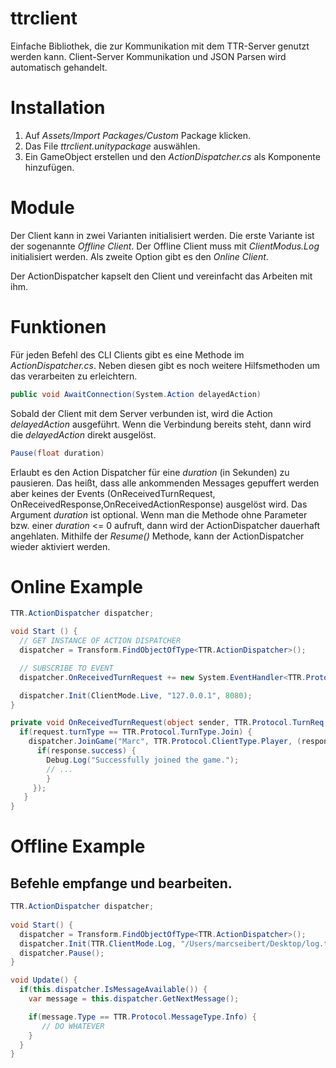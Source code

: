 # ttrclient
Einfache Bibliothek, die zur Kommunikation mit dem TTR-Server genutzt werden kann. Client-Server Kommunikation und JSON Parsen 
wird automatisch gehandelt.

# Installation

1. Auf *Assets/Import Packages/Custom* Package klicken.
2. Das File *ttrclient.unitypackage* auswählen.
3. Ein GameObject erstellen und den *ActionDispatcher.cs* als Komponente hinzufügen.

# Module
Der Client kann in zwei Varianten initialisiert werden. Die erste Variante ist der sogenannte *Offline Client*. Der Offline Client muss mit *ClientModus.Log* initialisiert werden. Als zweite Option gibt es den *Online Client*.

Der ActionDispatcher kapselt den Client und vereinfacht das Arbeiten mit ihm.

# Funktionen
Für jeden Befehl des CLI Clients gibt es eine Methode im *ActionDispatcher.cs*. Neben diesen gibt es noch weitere Hilfsmethoden um das verarbeiten zu erleichtern.

```csharp
public void AwaitConnection(System.Action delayedAction)
```
Sobald der Client mit dem Server verbunden ist, wird die Action *delayedAction* ausgeführt. Wenn die Verbindung bereits steht, dann wird die *delayedAction* direkt ausgelöst.

```csharp
Pause(float duration)
```
Erlaubt es den Action Dispatcher für eine *duration* (in Sekunden) zu pausieren. Das heißt, dass alle ankommenden Messages gepuffert werden aber keines der Events (OnReceivedTurnRequest, OnReceivedResponse,OnReceivedActionResponse) ausgelöst wird.
Das Argument *duration* ist optional. Wenn man die Methode ohne Parameter bzw. einer *duration* <= 0 aufruft, dann wird der ActionDispatcher dauerhaft angehlaten. Mithilfe der *Resume()* Methode, kann der ActionDispatcher wieder aktiviert werden.

# Online Example
```csharp
TTR.ActionDispatcher dispatcher;

void Start () {
  // GET INSTANCE OF ACTION DISPATCHER
  dispatcher = Transform.FindObjectOfType<TTR.ActionDispatcher>();	

  // SUBSCRIBE TO EVENT
  dispatcher.OnReceivedTurnRequest += new System.EventHandler<TTR.Protocol.TurnReq>(OnReceivedTurnRequest);

  dispatcher.Init(ClientMode.Live, "127.0.0.1", 8080);
}

private void OnReceivedTurnRequest(object sender, TTR.Protocol.TurnReq request) {
  if(request.turnType == TTR.Protocol.TurnType.Join) {
    dispatcher.JoinGame("Marc", TTR.Protocol.ClientType.Player, (response) => {
      if(response.success) {
        Debug.Log("Successfully joined the game.");
        // ...
        }
     });
   }
}
```

# Offline Example
## Befehle empfange und bearbeiten.
```csharp
TTR.ActionDispatcher dispatcher;
  
void Start() {
  dispatcher = Transform.FindObjectOfType<TTR.ActionDispatcher>();
  dispatcher.Init(TTR.ClientMode.Log, "/Users/marcseibert/Desktop/log.txt");
  dispatcher.Pause();
}

void Update() {
  if(this.dispatcher.IsMessageAvailable()) {
    var message = this.dispatcher.GetNextMessage();

    if(message.Type == TTR.Protocol.MessageType.Info) {
       // DO WHATEVER
    }
  }
}
```
